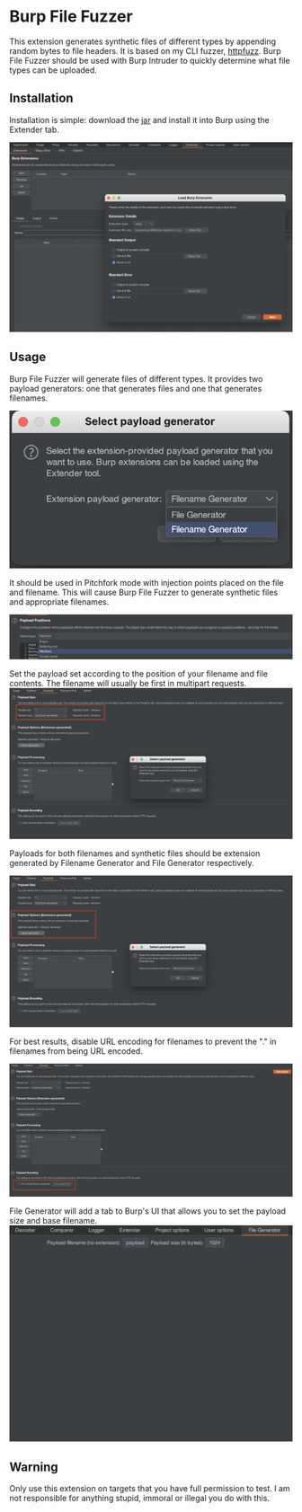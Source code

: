# Burp File Fuzzer
This extension generates synthetic files of different types by appending random bytes to file headers.
It is based on my CLI fuzzer, [httpfuzz](https://github.com/joncooperworks/httpfuzz).
Burp File Fuzzer should be used with Burp Intruder to quickly determine what file types can be uploaded.

## Installation
Installation is simple: download the 
[jar](https://github.com/JonCooperWorks/burp-filefuzzer/releases/download/alpha-0.0.1/burp-filefuzzer-alpha-0.0.1.jar)
and install it into Burp using the Extender tab.

![Installing using Burp Extender](./images/burpextender.png)


## Usage
Burp File Fuzzer will generate files of different types.
It provides two payload generators: one that generates files and one that generates filenames.

![Selecting the appropriate payload generator](./images/bundled%20payload%20generators.png)

It should be used in Pitchfork mode with injection points placed on the file and filename.
This will cause Burp File Fuzzer to generate synthetic files and appropriate filenames.

![Pitchfork mode in Burp Intruder](./images/pitchfork.png)

Set the payload set according to the position of your filename and file contents.
The filename will usually be first in multipart requests.
![Selecting extension generated payloads for each payload set](./images/payload%20sets%20extension%20generated.png)

Payloads for both filenames and synthetic files should be extension generated by Filename Generator and File Generator
respectively.

![File Fuzzer creates Extension-generated payloads](./images/select%20payload%20generator.png)

For best results, disable URL encoding for filenames to prevent the "." in filenames from being URL encoded.

![Disable URL encoding for filenames](./images/disable%20URL%20encoding.png)

File Generator will add a tab to Burp's UI that allows you to set the payload size and base filename.
![Burp UI tab](./images/burpuitab.png)
## Warning
Only use this extension on targets that you have full permission to test.
I am not responsible for anything stupid, immoral or illegal you do with this.